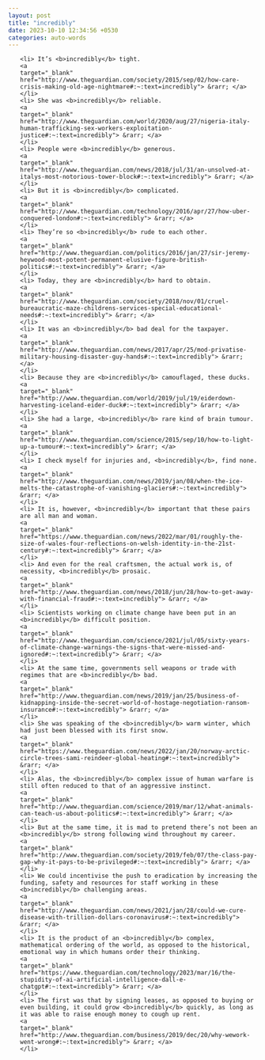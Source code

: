 ```yaml
---
layout: post
title: "incredibly"
date: 2023-10-10 12:34:56 +0530
categories: auto-words
---
```

<ol>

    <li> It’s <b>incredibly</b> tight.
    <a 
    target="_blank" 
    href="http://www.theguardian.com/society/2015/sep/02/how-care-crisis-making-old-age-nightmare#:~:text=incredibly"> &rarr; </a>
    </li>
    <li> She was <b>incredibly</b> reliable.
    <a 
    target="_blank" 
    href="http://www.theguardian.com/world/2020/aug/27/nigeria-italy-human-trafficking-sex-workers-exploitation-justice#:~:text=incredibly"> &rarr; </a>
    </li>
    <li> People were <b>incredibly</b> generous.
    <a 
    target="_blank" 
    href="http://www.theguardian.com/news/2018/jul/31/an-unsolved-at-italys-most-notorious-tower-block#:~:text=incredibly"> &rarr; </a>
    </li>
    <li> But it is <b>incredibly</b> complicated.
    <a 
    target="_blank" 
    href="http://www.theguardian.com/technology/2016/apr/27/how-uber-conquered-london#:~:text=incredibly"> &rarr; </a>
    </li>
    <li> They’re so <b>incredibly</b> rude to each other.
    <a 
    target="_blank" 
    href="http://www.theguardian.com/politics/2016/jan/27/sir-jeremy-heywood-most-potent-permanent-elusive-figure-british-politics#:~:text=incredibly"> &rarr; </a>
    </li>
    <li> Today, they are <b>incredibly</b> hard to obtain.
    <a 
    target="_blank" 
    href="http://www.theguardian.com/society/2018/nov/01/cruel-bureaucratic-maze-childrens-services-special-educational-needs#:~:text=incredibly"> &rarr; </a>
    </li>
    <li> It was an <b>incredibly</b> bad deal for the taxpayer.
    <a 
    target="_blank" 
    href="http://www.theguardian.com/news/2017/apr/25/mod-privatise-military-housing-disaster-guy-hands#:~:text=incredibly"> &rarr; </a>
    </li>
    <li> Because they are <b>incredibly</b> camouflaged, these ducks.
    <a 
    target="_blank" 
    href="http://www.theguardian.com/world/2019/jul/19/eiderdown-harvesting-iceland-eider-duck#:~:text=incredibly"> &rarr; </a>
    </li>
    <li> She had a large, <b>incredibly</b> rare kind of brain tumour.
    <a 
    target="_blank" 
    href="http://www.theguardian.com/science/2015/sep/10/how-to-light-up-a-tumour#:~:text=incredibly"> &rarr; </a>
    </li>
    <li> I check myself for injuries and, <b>incredibly</b>, find none.
    <a 
    target="_blank" 
    href="http://www.theguardian.com/news/2019/jan/08/when-the-ice-melts-the-catastrophe-of-vanishing-glaciers#:~:text=incredibly"> &rarr; </a>
    </li>
    <li> It is, however, <b>incredibly</b> important that these pairs are all man and woman.
    <a 
    target="_blank" 
    href="https://www.theguardian.com/news/2022/mar/01/roughly-the-size-of-wales-four-reflections-on-welsh-identity-in-the-21st-century#:~:text=incredibly"> &rarr; </a>
    </li>
    <li> And even for the real craftsmen, the actual work is, of necessity, <b>incredibly</b> prosaic.
    <a 
    target="_blank" 
    href="http://www.theguardian.com/news/2018/jun/28/how-to-get-away-with-financial-fraud#:~:text=incredibly"> &rarr; </a>
    </li>
    <li> Scientists working on climate change have been put in an <b>incredibly</b> difficult position.
    <a 
    target="_blank" 
    href="http://www.theguardian.com/science/2021/jul/05/sixty-years-of-climate-change-warnings-the-signs-that-were-missed-and-ignored#:~:text=incredibly"> &rarr; </a>
    </li>
    <li> At the same time, governments sell weapons or trade with regimes that are <b>incredibly</b> bad.
    <a 
    target="_blank" 
    href="http://www.theguardian.com/news/2019/jan/25/business-of-kidnapping-inside-the-secret-world-of-hostage-negotiation-ransom-insurance#:~:text=incredibly"> &rarr; </a>
    </li>
    <li> She was speaking of the <b>incredibly</b> warm winter, which had just been blessed with its first snow.
    <a 
    target="_blank" 
    href="https://www.theguardian.com/news/2022/jan/20/norway-arctic-circle-trees-sami-reindeer-global-heating#:~:text=incredibly"> &rarr; </a>
    </li>
    <li> Alas, the <b>incredibly</b> complex issue of human warfare is still often reduced to that of an aggressive instinct.
    <a 
    target="_blank" 
    href="http://www.theguardian.com/science/2019/mar/12/what-animals-can-teach-us-about-politics#:~:text=incredibly"> &rarr; </a>
    </li>
    <li> But at the same time, it is mad to pretend there’s not been an <b>incredibly</b> strong following wind throughout my career.
    <a 
    target="_blank" 
    href="http://www.theguardian.com/society/2019/feb/07/the-class-pay-gap-why-it-pays-to-be-privileged#:~:text=incredibly"> &rarr; </a>
    </li>
    <li> We could incentivise the push to eradication by increasing the funding, safety and resources for staff working in these <b>incredibly</b> challenging areas.
    <a 
    target="_blank" 
    href="http://www.theguardian.com/news/2021/jan/28/could-we-cure-disease-with-trillion-dollars-coronavirus#:~:text=incredibly"> &rarr; </a>
    </li>
    <li> It is the product of an <b>incredibly</b> complex, mathematical ordering of the world, as opposed to the historical, emotional way in which humans order their thinking.
    <a 
    target="_blank" 
    href="https://www.theguardian.com/technology/2023/mar/16/the-stupidity-of-ai-artificial-intelligence-dall-e-chatgpt#:~:text=incredibly"> &rarr; </a>
    </li>
    <li> The first was that by signing leases, as opposed to buying or even building, it could grow <b>incredibly</b> quickly, as long as it was able to raise enough money to cough up rent.
    <a 
    target="_blank" 
    href="http://www.theguardian.com/business/2019/dec/20/why-wework-went-wrong#:~:text=incredibly"> &rarr; </a>
    </li>